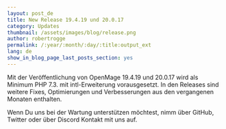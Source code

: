 ```yaml
---
layout: post_de
title: New Release 19.4.19 und 20.0.17
category: Updates
thumbnail: /assets/images/blog/release.png
author: robertrogge
permalink: /:year/:month/:day/:title:output_ext
lang: de
show_in_blog_page_last_posts_section: yes
---
```


Mit der Veröffentlichung von OpenMage 19.4.19 und 20.0.17 wird als Minimum PHP 7.3. mit intl-Erweiterung vorausgesetzt. In den Releases sind weitere Fixes, Optimierungen und Verbesserungen aus den vergangenen Monaten enthalten.

Wenn Du uns bei der Wartung unterstützen möchtest, nimm über GitHub, Twitter oder über Discord Kontakt mit uns auf.





